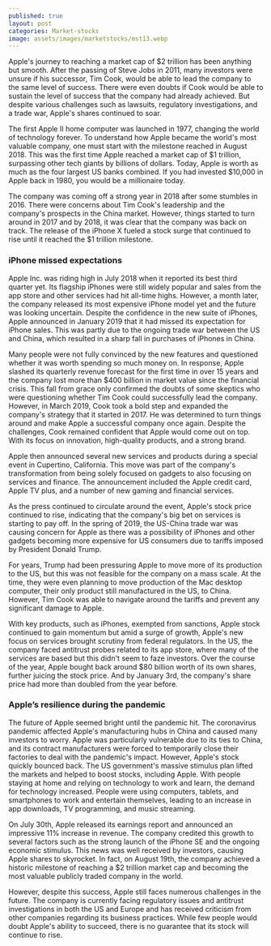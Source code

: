 ```yaml
---
published: true
layout: post
categories: Market-stocks
image: assets/images/marketstocks/mst13.webp
---
```


Apple's journey to reaching a market cap of $2 trillion has been anything but smooth. After the passing of Steve Jobs in 2011, many investors were unsure if his successor, Tim Cook, would be able to lead the company to the same level of success. There were even doubts if Cook would be able to sustain the level of success that the company had already achieved. But despite various challenges such as lawsuits, regulatory investigations, and a trade war, Apple's shares continued to soar.

The first Apple II home computer was launched in 1977, changing the world of technology forever. To understand how Apple became the world's most valuable company, one must start with the milestone reached in August 2018. This was the first time Apple reached a market cap of $1 trillion, surpassing other tech giants by billions of dollars. Today, Apple is worth as much as the four largest US banks combined. If you had invested $10,000 in Apple back in 1980, you would be a millionaire today.

The company was coming off a strong year in 2018 after some stumbles in 2016. There were concerns about Tim Cook's leadership and the company's prospects in the China market. However, things started to turn around in 2017 and by 2018, it was clear that the company was back on track. The release of the iPhone X fueled a stock surge that continued to rise until it reached the $1 trillion milestone.

### iPhone missed expectations
Apple Inc. was riding high in July 2018 when it reported its best third quarter yet. Its flagship iPhones were still widely popular and sales from the app store and other services had hit all-time highs. However, a month later, the company released its most expensive iPhone model yet and the future was looking uncertain. Despite the confidence in the new suite of iPhones, Apple announced in January 2019 that it had missed its expectation for iPhone sales. This was partly due to the ongoing trade war between the US and China, which resulted in a sharp fall in purchases of iPhones in China.

Many people were not fully convinced by the new features and questioned whether it was worth spending so much money on. In response, Apple slashed its quarterly revenue forecast for the first time in over 15 years and the company lost more than $400 billion in market value since the financial crisis. This fall from grace only confirmed the doubts of some skeptics who were questioning whether Tim Cook could successfully lead the company.
However, in March 2019, Cook took a bold step and expanded the company's strategy that it started in 2017. He was determined to turn things around and make Apple a successful company once again. Despite the challenges, Cook remained confident that Apple would come out on top. With its focus on innovation, high-quality products, and a strong brand.

Apple then announced several new services and products during a special event in Cupertino, California. This move was part of the company's transformation from being solely focused on gadgets to also focusing on services and finance. The announcement included the Apple credit card, Apple TV plus, and a number of new gaming and financial services.

As the press continued to circulate around the event, Apple's stock price continued to rise, indicating that the company's big bet on services is starting to pay off. In the spring of 2019, the US-China trade war was causing concern for Apple as there was a possibility of iPhones and other gadgets becoming more expensive for US consumers due to tariffs imposed by President Donald Trump.

For years, Trump had been pressuring Apple to move more of its production to the US, but this was not feasible for the company on a mass scale. At the time, they were even planning to move production of the Mac desktop computer, their only product still manufactured in the US, to China. However, Tim Cook was able to navigate around the tariffs and prevent any significant damage to Apple.

With key products, such as iPhones, exempted from sanctions, Apple stock continued to gain momentum but amid a surge of growth, Apple's new focus on services brought scrutiny from federal regulators. In the US, the company faced antitrust probes related to its app store, where many of the services are based but this didn't seem to faze investors. Over the course of the year, Apple bought back around $80 billion worth of its own shares, further juicing the stock price. And by January 3rd, the company's share price had more than doubled from the year before. 


### Apple’s resilience during the pandemic
The future of Apple seemed bright until the pandemic hit. The coronavirus pandemic affected Apple's manufacturing hubs in China and caused many investors to worry. Apple was particularly vulnerable due to its ties to China, and its contract manufacturers were forced to temporarily close their factories to deal with the pandemic's impact.
However, Apple's stock quickly bounced back. The US government's massive stimulus plan lifted the markets and helped to boost stocks, including Apple. With people staying at home and relying on technology to work and learn, the demand for technology increased. People were using computers, tablets, and smartphones to work and entertain themselves, leading to an increase in app downloads, TV programming, and music streaming.

On July 30th, Apple released its earnings report and announced an impressive 11% increase in revenue. The company credited this growth to several factors such as the strong launch of the iPhone SE and the ongoing economic stimulus. This news was well received by investors, causing Apple shares to skyrocket. In fact, on August 19th, the company achieved a historic milestone of reaching a $2 trillion market cap and becoming the most valuable publicly traded company in the world.

However, despite this success, Apple still faces numerous challenges in the future. The company is currently facing regulatory issues and antitrust investigations in both the US and Europe and has received criticism from other companies regarding its business practices. While few people would doubt Apple's ability to succeed, there is no guarantee that its stock will continue to rise.
